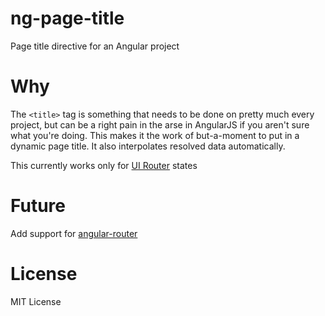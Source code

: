 # ng-page-title

Page title directive for an Angular project

# Why

The `<title>` tag is something that needs to be done on pretty much every project, but can be a right pain in the arse
in AngularJS if you aren't sure what you're doing.  This makes it the work of but-a-moment to put in a dynamic page
title. It also interpolates resolved data automatically.

This currently works only for [UI Router](http://angular-ui.github.io/ui-router/site/#/api/ui.router) states

# Future

Add support for [angular-router](https://github.com/angular/router)

# License

MIT License
